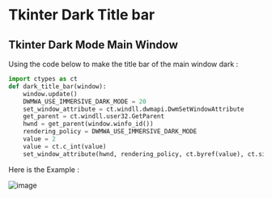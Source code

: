 # Tkinter Dark Title bar

## Tkinter Dark Mode Main Window

Using the code below to make the title bar of the main window dark :

```py
import ctypes as ct
def dark_title_bar(window):
    window.update()
    DWMWA_USE_IMMERSIVE_DARK_MODE = 20
    set_window_attribute = ct.windll.dwmapi.DwmSetWindowAttribute
    get_parent = ct.windll.user32.GetParent
    hwnd = get_parent(window.winfo_id())
    rendering_policy = DWMWA_USE_IMMERSIVE_DARK_MODE
    value = 2
    value = ct.c_int(value)
    set_window_attribute(hwnd, rendering_policy, ct.byref(value), ct.sizeof(value))
```

Here is the Example :

![image](https://user-images.githubusercontent.com/50498845/216165713-a00b1b6d-cac3-4c46-8bc0-7969cc0dbfdd.png)

